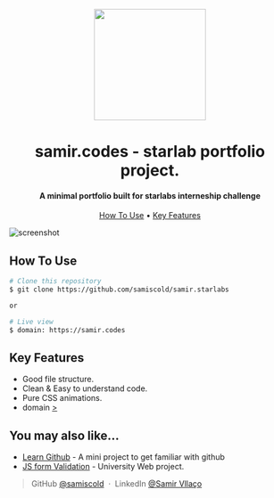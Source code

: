 <p href="#" align="center">
<img src="https://external-content.duckduckgo.com/iu/?u=https%3A%2F%2Fwww.outsource2kosovo.net%2Fuploads%2Flogos%2Fstarlabs_logo1540811913.png&f=1&nofb=1" width="200px">
</p>

<h1 align="center">
samir.codes - starlab portfolio project.
<br>
</h1>



<h4 align="center">A minimal portfolio built for starlabs interneship challenge </h4>

<p align="center">
  <a href="#how-to-use">How To Use</a> •
  <a href="#key-features">Key Features</a>
</p>

![screenshot]()

## How To Use

```bash
# Clone this repository
$ git clone https://github.com/samiscold/samir.starlabs

or

# Live view
$ domain: https://samir.codes

```

## Key Features

* Good file structure.
* Clean & Easy to understand code.
* Pure CSS animations.
* domain <a href="https://www.samir.codes">></a>


## You may also like...

- [Learn Github](https://github.com/samiscold/github.course) - A mini project to get familiar with github
- [JS form Validation](https://github.com/samiscold/ubt-website-web-project) - University Web project.


> GitHub [@samiscold](https://github.com/samiscold) &nbsp;&middot;&nbsp;
> LinkedIn [@Samir Vllaço](https://www.linkedin.com/in/samirvlla%C3%A7o/)

